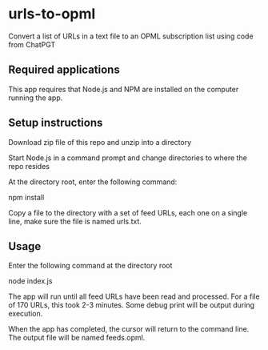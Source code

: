 # urls-to-opml
Convert a list of URLs in a text file to an OPML subscription list using code from ChatPGT

## Required applications

This app requires that Node.js and NPM are installed on the computer running the app.

## Setup instructions
Download zip file of this repo and unzip into a directory

Start Node.js in a command prompt and change directories to where the repo resides

At the directory root, enter the following command:

   npm install

Copy a file to the directory with a set of feed URLs, each one on a single line, make sure the file is named urls.txt.

## Usage

Enter the following command at the directory root

   node index.js

The app will run until all feed URLs have been read and processed. For a file of 170 URLs, this took 2-3 minutes. Some debug print will be output during execution.

When the app has completed, the cursor will return to the command line. The output file will be named feeds.opml.


